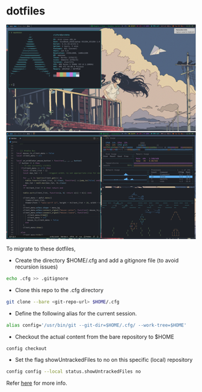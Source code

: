 # dotfiles

![image](.config/awesome/screenshots/1.png)
![image](.config/awesome/screenshots/2.png)

To migrate to these dotfiles,

- Create the directory $HOME/.cfg and add a gitignore file (to avoid recursion issues)

```bash
echo .cfg >> .gitignore
```

- Clone this repo to the .cfg directory

```bash
git clone --bare <git-repo-url> $HOME/.cfg
```

- Define the following alias for the current session.

```bash
alias config='/usr/bin/git --git-dir=$HOME/.cfg/ --work-tree=$HOME'
```

- Checkout the actual content from the bare repository to $HOME

```bash
config checkout
```

- Set the flag showUntrackedFiles to no on this specific (local) repository

```bash
config config --local status.showUntrackedFiles no
```

Refer [here](https://www.atlassian.com/git/tutorials/dotfiles) for more info.

